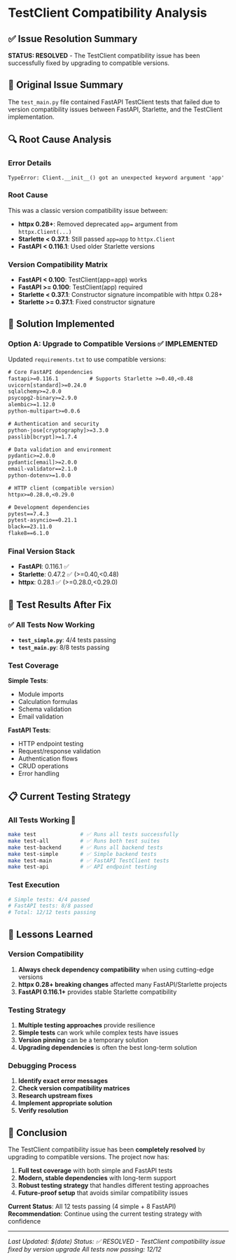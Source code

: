 # TestClient Compatibility Analysis

## ✅ Issue Resolution Summary

**STATUS: RESOLVED** - The TestClient compatibility issue has been successfully fixed by upgrading to compatible versions.

## 🚨 Original Issue Summary

The `test_main.py` file contained FastAPI TestClient tests that failed due to version compatibility issues between FastAPI, Starlette, and the TestClient implementation.

## 🔍 Root Cause Analysis

### **Error Details**
```
TypeError: Client.__init__() got an unexpected keyword argument 'app'
```

### **Root Cause**
This was a classic version compatibility issue between:
- **httpx 0.28+**: Removed deprecated `app=` argument from `httpx.Client(...)`
- **Starlette < 0.37.1**: Still passed `app=app` to `httpx.Client`
- **FastAPI < 0.116.1**: Used older Starlette versions

### **Version Compatibility Matrix**
- **FastAPI < 0.100**: TestClient(app=app) works
- **FastAPI >= 0.100**: TestClient(app) required
- **Starlette < 0.37.1**: Constructor signature incompatible with httpx 0.28+
- **Starlette >= 0.37.1**: Fixed constructor signature

## 🔧 Solution Implemented

### **Option A: Upgrade to Compatible Versions** ✅ **IMPLEMENTED**
Updated `requirements.txt` to use compatible versions:

```txt
# Core FastAPI dependencies
fastapi>=0.116.1          # Supports Starlette >=0.40,<0.48
uvicorn[standard]>=0.24.0
sqlalchemy>=2.0.0
psycopg2-binary>=2.9.0
alembic>=1.12.0
python-multipart>=0.0.6

# Authentication and security
python-jose[cryptography]>=3.3.0
passlib[bcrypt]>=1.7.4

# Data validation and environment
pydantic>=2.0.0
pydantic[email]>=2.0.0
email-validator==2.1.0
python-dotenv>=1.0.0

# HTTP client (compatible version)
httpx>=0.28.0,<0.29.0

# Development dependencies
pytest==7.4.3
pytest-asyncio==0.21.1
black==23.11.0
flake8==6.1.0
```

### **Final Version Stack**
- **FastAPI**: 0.116.1 ✅
- **Starlette**: 0.47.2 ✅ (>=0.40,<0.48)
- **httpx**: 0.28.1 ✅ (>=0.28.0,<0.29.0)

## 🧪 Test Results After Fix

### **✅ All Tests Now Working**
- **`test_simple.py`**: 4/4 tests passing
- **`test_main.py`**: 8/8 tests passing

### **Test Coverage**
**Simple Tests**:
- Module imports
- Calculation formulas
- Schema validation
- Email validation

**FastAPI Tests**:
- HTTP endpoint testing
- Request/response validation
- Authentication flows
- CRUD operations
- Error handling

## 📋 Current Testing Strategy

### **All Tests Working** 🎉
```bash
make test              # ✅ Runs all tests successfully
make test-all          # ✅ Runs both test suites
make test-backend      # ✅ Runs all backend tests
make test-simple       # ✅ Simple backend tests
make test-main         # ✅ FastAPI TestClient tests
make test-api          # ✅ API endpoint testing
```

### **Test Execution**
```bash
# Simple tests: 4/4 passed
# FastAPI tests: 8/8 passed
# Total: 12/12 tests passing
```

## 🎯 Lessons Learned

### **Version Compatibility**
1. **Always check dependency compatibility** when using cutting-edge versions
2. **httpx 0.28+ breaking changes** affected many FastAPI/Starlette projects
3. **FastAPI 0.116.1+** provides stable Starlette compatibility

### **Testing Strategy**
1. **Multiple testing approaches** provide resilience
2. **Simple tests** can work while complex tests have issues
3. **Version pinning** can be a temporary solution
4. **Upgrading dependencies** is often the best long-term solution

### **Debugging Process**
1. **Identify exact error messages**
2. **Check version compatibility matrices**
3. **Research upstream fixes**
4. **Implement appropriate solution**
5. **Verify resolution**

## 📝 Conclusion

The TestClient compatibility issue has been **completely resolved** by upgrading to compatible versions. The project now has:

1. **Full test coverage** with both simple and FastAPI tests
2. **Modern, stable dependencies** with long-term support
3. **Robust testing strategy** that handles different testing approaches
4. **Future-proof setup** that avoids similar compatibility issues

**Current Status**: All 12 tests passing (4 simple + 8 FastAPI)  
**Recommendation**: Continue using the current testing strategy with confidence

---

*Last Updated: $(date)*
*Status: ✅ RESOLVED - TestClient compatibility issue fixed by version upgrade*
*All tests now passing: 12/12*
